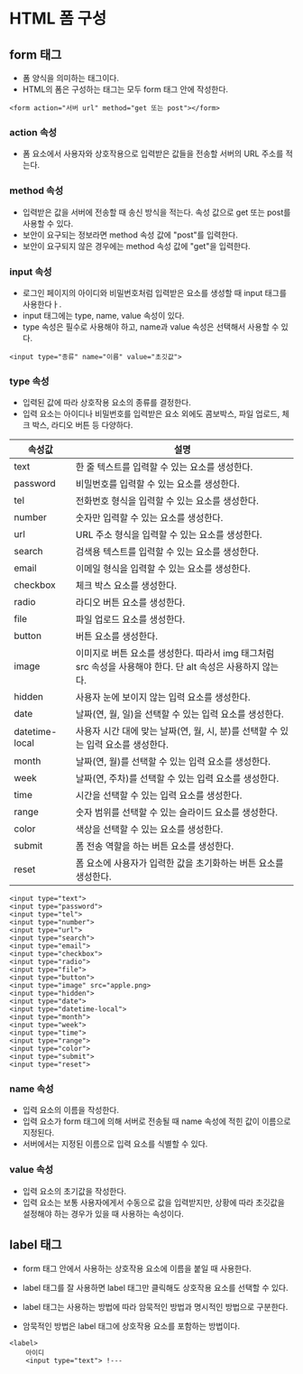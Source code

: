 # HTML 폼 구성

## form 태그
- 폼 양식을 의미하는 태그이다.
- HTML의 폼은 구성하는 태그는 모두 form 태그 안에 작성한다.

```
<form action="서버 url" method="get 또는 post"></form>
```

### action 속성
- 폼 요소에서 사용자와 상호작용으로 입력받은 값들을 전송할 서버의 URL 주소를 적는다.

### method 속성
- 입력받은 값을 서버에 전송할 때 송신 방식을 적는다. 속성 값으로 get 또는 post를 사용할 수 있다.
- 보안이 요구되는 정보라면 method 속성 값에 "post"를 입력한다.
- 보안이 요구되지 않은 경우에는 method 속성 값에 "get"을 입력한다.

### input 속성
- 로그인 페이지의 아이디와 비밀번호처럼 입력받은 요소를 생성할 때 input 태그를 사용한다ㅏ.
- input 태그에는 type, name, value 속성이 있다.
- type 속성은 필수로 사용해야 하고, name과 value 속성은 선택해서 사용할 수 있다.

```
<input type="종류" name="이름" value="초깃값">
```

### type 속성
- 입력된 값에 따라 상호작용 요소의 종류를 결정한다.
- 입력 요소는 아이디나 비밀번호를 입력받은 요소 외에도 콤보박스, 파일 업로드, 체크 박스, 라디오 버튼 등 다양하다.

|속성값|설명|
|---|---|
|text|한 줄 텍스트를 입력할 수 있는 요소를 생성한다.|
|password|비밀번호를 입력할 수 있는 요소를 생성한다.|
|tel|전화번호 형식을 입력할 수 있는 요소를 생성한다.|
|number|숫자만 입력할 수 있는 요소를 생성한다.|
|url|URL 주소 형식을 입력할 수 있는 요소를 생성한다.|
|search|검색용 텍스트를 입력할 수 있는 요소를 생성한다.|
|email|이메일 형식을 입력할 수 있는 요소를 생성한다.|
|checkbox|체크 박스 요소를 생성한다.|
|radio|라디오 버튼 요소를 생성한다.|
|file|파일 업로드 요소를 생성한다.|
|button|버튼 요소를 생성한다.|
|image|이미지로 버튼 요소를 생성한다. 따라서 img 태그처럼 src 속성을 사용해야 한다. 단 alt 속성은 사용하지 않는다.|
|hidden|사용자 눈에 보이지 않는 입력 요소를 생성한다.|
|date|날짜(연, 월, 일)을 선택할 수 있는 입력 요소를 생성한다.|
|datetime-local|사용자 시간 대에 맞는 날짜(연, 월, 시, 분)를 선택할 수 있는 입력 요소를 생성한다.|
|month|날짜(연, 월)를 선택할 수 있는 입력 요소를 생성한다.|
|week|날짜(연, 주차)를 선택할 수 있는 입력 요소를 생성한다.|
|time|시간을 선택할 수 있는 입력 요소를 생성한다.|
|range|숫자 범위를 선택할 수 있는 슬라이드 요소를 생성한다.|
|color|색상을 선택할 수 있는 요소를 생성한다.|
|submit|폼 전송 역할을 하는 버튼 요소를 생성한다.|
|reset|폼 요소에 사용자가 입력한 값을 초기화하는 버튼 요소를 생성한다.|

```
<input type="text">
<input type="password">
<input type="tel">
<input type="number">
<input type="url">
<input type="search">
<input type="email">
<input type="checkbox">
<input type="radio">
<input type="file">
<input type="button">
<input type="image" src="apple.png>
<input type="hidden">
<input type="date">
<input type="datetime-local">
<input type="month">
<input type="week">
<input type="time">
<input type="range">
<input type="color">
<input type="submit">
<input type="reset">
```

### name 속성
- 입력 요소의 이름을 작성한다.
- 입력 요소가 form 태그에 의해 서버로 전송될 때 name 속성에 적힌 값이 이름으로 지정된다.
- 서버에서는 지정된 이름으로 입력 요소를 식별할 수 있다.

### value 속성
- 입력 요소의 초기값을 작성한다.
- 입력 요소는 보통 사용자에게서 수동으로 값을 입력받지만, 상황에 따라 초깃값을 설정해야 하는 경우가 있을 때 사용하는 속성이다.

## label 태그
- form 태그 안에서 사용하는 상호작용 요소에 이름을 붙일 때 사용한다.
- label 태그를 잘 사용하면 label 태그만 클릭해도 상호작용 요소를 선택할 수 있다.
- label 태그는 사용하는 방법에 따라 암묵적인 방법과 명시적인 방법으로 구분한다.

- 암묵적인 방법은 label 태그에 상호작용 요소를 포함하는 방법이다.

```
<label>
    아이디
    <input type="text"> !---
```
